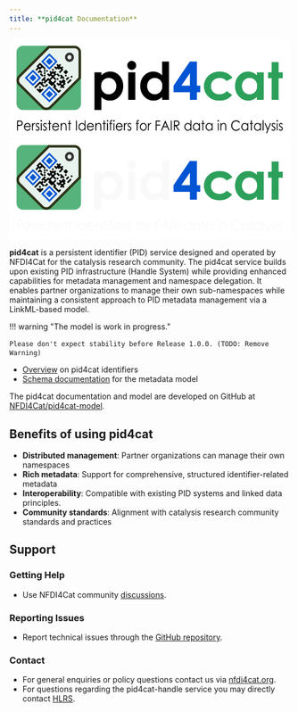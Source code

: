 ```yaml
---
title: **pid4cat Documentation**
---
```


![pid4cat logo](images/logo-with-text.svg#only-light)
![pid4cat logo](images/logo-with-text-dark.svg#only-dark)

**pid4cat** is a persistent identifier (PID) service designed and operated by NFDI4Cat for the catalysis research community.
The pid4cat service builds upon existing PID infrastructure (Handle System) while providing enhanced capabilities for metadata management and namespace delegation. It enables partner organizations to manage their own sub-namespaces while maintaining a consistent approach to PID metadata management via a LinkML-based model.

!!! warning "The model is work in progress."

    Please don't expect stability before Release 1.0.0. (TODO: Remove Warning)

- [Overview](./overview.md) on pid4cat identifiers
- [Schema documentation](./elements/overview.md) for the metadata model

The pid4cat documentation and model are developed on GitHub at [NFDI4Cat/pid4cat-model](https://github.com/nfdi4cat/pid4cat-model/).

## Benefits of using pid4cat

- **Distributed management**: Partner organizations can manage their own namespaces
- **Rich metadata**: Support for comprehensive, structured identifier-related metadata
- **Interoperability**: Compatible with existing PID systems and linked data principles.
- **Community standards**: Alignment with catalysis research community standards and practices

## Support

### Getting Help

- Use NFDI4Cat community [discussions](https://github.com/orgs/nfdi4cat/discussions?discussions_q=label%3Apid4cat+).

### Reporting Issues

- Report technical issues through the [GitHub repository](https://github.com/nfdi4cat/pid4cat-model/issues/).

### Contact

- For general enquiries or policy questions contact us via [nfdi4cat.org](https://nfdi4cat.org/en/contact/).
- For questions regarding the pid4cat-handle service you may directly contact [HLRS](mailto:handles@hlrs.de).
